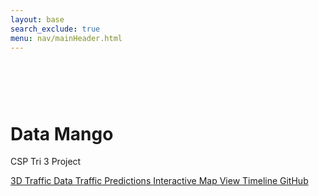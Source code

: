 ```yaml
---
layout: base
search_exclude: true
menu: nav/mainHeader.html
---
```


<div class="bg-[{{site.colors.background}}]">
  <!-- Canvas for Traffic Animation -->
  <canvas id="trafficCanvas"></canvas>

  <!-- Hero Content -->
  <div class="flex items-center justify-center min-h-screen px-4">
    <div class="z-10 bg-white rounded-2xl shadow-2xl p-8 max-w-xl text-center">
      <!-- Rotating Mango Icon -->
      <div class="flex justify-center mb-4">
        <div class="rotate-slow">
          <svg width="60" height="60" viewBox="0 0 64 64" xmlns="http://www.w3.org/2000/svg">
            <g fill="none" stroke="{{site.colors.primary}}" stroke-width="2">
                <ellipse cx="32" cy="32" rx="20" ry="26" fill="{{site.colors.primary}}"/>
              <path d="M32 10 C35 5, 45 5, 48 12" stroke="{{site.colors.accent.green}}" stroke-width="3" fill="none"/>
            </g>
          </svg>
        </div>
      </div>
      <!-- Title & Description -->
      <h1 class="text-4xl font-bold text-[{{site.colors.primary}}] mb-2">Data Mango</h1>
      <p class="text-xl text-[{{site.colors.secondary}}] mb-6">CSP Tri 3 Project</p>
      <!-- Interactive Buttons -->
      <div class="flex flex-wrap gap-4 justify-center">
        <a href="3d-traffic.html" class="px-4 py-2 rounded-full bg-[{{site.colors.primary}}] text-white shadow hover:bg-[{{site.colors.primary-hover}}] transition">
          3D Traffic Data
        </a>
        <a href="predictions.html" class="px-4 py-2 rounded-full bg-[{{site.colors.accent.green}}] text-white shadow hover:bg-[{{site.colors.accent.green-hover}}] transition">
          Traffic Predictions
        </a>
        <a href="map.html" class="px-4 py-2 rounded-full bg-[{{site.colors.secondary}}] text-white shadow hover:bg-[{{site.colors.secondary-hover}}] transition">
          Interactive Map
        </a>
        <a href="https://github.com/users/Tvick22/projects/4" target="_blank" class="px-4 py-2 rounded-full bg-[{{site.colors.accent.red}}] text-white shadow hover:bg-[{{site.colors.accent.red-hover}}] transition">
          View Timeline
        </a>
        <a href="https://github.com/Tvick22/DataMango" target="_blank" class="px-4 py-2 rounded-full bg-[{{site.colors.primary}}] text-white shadow hover:bg-[{{site.colors.primary-hover}}] transition">
          GitHub
        </a>
      </div>
    </div>
  </div>
</div>
<script>
    const canvas = document.getElementById('trafficCanvas');
    const ctx = canvas.getContext('2d');
    let cars = [];
    let lanes = [];

    // Adjust canvas to fill the window
    function resizeCanvas() {
      canvas.width = window.innerWidth;
      canvas.height = window.innerHeight;
      // Define three lanes at different vertical positions
      lanes = [canvas.height * 0.3, canvas.height * 0.5, canvas.height * 0.7];
    }
    window.addEventListener('resize', resizeCanvas);
    resizeCanvas();

    // Create car objects with random speed and color (red or green accent)
    function createCars(num) {
      cars = [];
      for (let i = 0; i < num; i++) {
        const lane = lanes[Math.floor(Math.random() * lanes.length)];
        cars.push({
          x: Math.random() * canvas.width,
          y: lane - 10, // Adjust Y position to center within lane
          width: 30,
          height: 20,
          speed: 1 + Math.random() * 2,
          color: Math.random() > 0.5 ? '{{site.colors.accent.red}}' : '{{site.colors.accent.green}}'
        });
      }
    }
    createCars(10);

    // Animation loop: clear canvas, draw lane lines, and animate cars
    function animate() {
      ctx.clearRect(0, 0, canvas.width, canvas.height);

      // Draw lane lines
      ctx.strokeStyle = '{{site.colors.secondary}}';
      ctx.lineWidth = 2;
      lanes.forEach(lane => {
        ctx.beginPath();
        ctx.moveTo(0, lane);
        ctx.lineTo(canvas.width, lane);
        ctx.stroke();
      });

      // Draw and update cars
      cars.forEach(car => {
        ctx.fillStyle = car.color;
        ctx.fillRect(car.x, car.y, car.width, car.height);
        car.x += car.speed;
        if (car.x > canvas.width) {
          car.x = -car.width;
        }
      });

      requestAnimationFrame(animate);
    }
    animate();
</script>
<style>
  /* Mango icon spin animation */
  @keyframes spin {
    from { transform: rotate(0deg); }
    to { transform: rotate(360deg); }
  }
  .rotate-slow {
    animation: spin 10s linear infinite;
  }
  /* Canvas covers full screen behind content */
  #trafficCanvas {
    position: fixed;
    top: 0;
    left: 0;
  }
</style>





